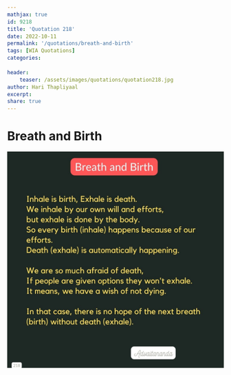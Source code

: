 ```yaml
---
mathjax: true
id: 9218
title: 'Quotation 218'
date: 2022-10-11
permalink: '/quotations/breath-and-birth'
tags: [WIA Quotations] 
categories: 

header:
    teaser: /assets/images/quotations/quotation218.jpg
author: Hari Thapliyaal 
excerpt:
share: true 
---
```


# Breath and Birth

![Breath and Birth](/assets/images/quotations/quotation218.jpg)
